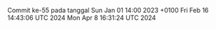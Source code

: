 Commit ke-55 pada tanggal Sun Jan 01 14:00 2023 +0100
Fri Feb 16 14:43:06 UTC 2024
Mon Apr  8 16:31:24 UTC 2024
